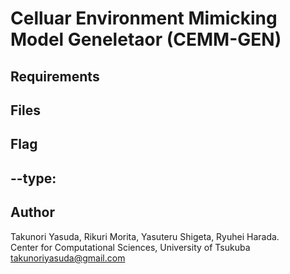 # Celluar Environment Mimicking Model Geneletaor (CEMM-GEN)

## Requirements 


## Files  


## Flag 

 --type: 
 --

## Author 
Takunori Yasuda, Rikuri Morita, Yasuteru Shigeta, Ryuhei Harada.  
Center for Computational Sciences, University of Tsukuba  
takunoriyasuda@gmail.com
